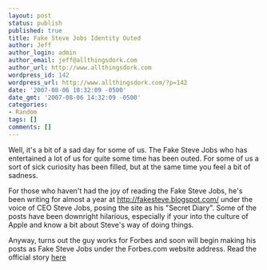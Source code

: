```yaml
---
layout: post
status: publish
published: true
title: Fake Steve Jobs Identity Outed
author: Jeff
author_login: admin
author_email: jeff@allthingsdork.com
author_url: http://www.allthingsdork.com
wordpress_id: 142
wordpress_url: http://www.allthingsdork.com/?p=142
date: '2007-08-06 10:32:09 -0500'
date_gmt: '2007-08-06 14:32:09 -0500'
categories:
- Random
tags: []
comments: []
---
```

<p>Well, it's a bit of a sad day for some of us. The Fake Steve Jobs who has entertained a lot of us for quite some time has been outed. For some of us a sort of sick curiosity has been filled, but at the same time you feel a bit of sadness.</p>
<p>For those who haven't had the joy of reading the Fake Steve Jobs, he's been writing for almost a year at <a href="http://fakesteve.blogspot.com/">http://fakesteve.blogspot.com/</a> under the voice of CEO Steve Jobs, posing the site as his "Secret Diary". Some of the posts have been downright hilarious, especially if your into the culture of Apple and know a bit about Steve's way of doing things.</p>
<p>Anyway, turns out the guy works for Forbes and soon will begin making his posts as Fake Steve Jobs under the Forbes.com website address. Read the official story <a href="http://technology.timesonline.co.uk/tol/news/tech_and_web/article2207645.ece">here</a></p>
